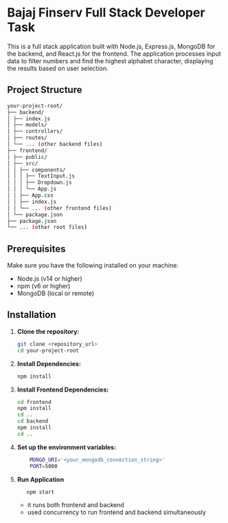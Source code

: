 # Bajaj Finserv Full Stack Developer Task

This is a full stack application built with Node.js, Express.js, MongoDB for the backend, and React.js for the frontend. The application processes input data to filter numbers and find the highest alphabet character, displaying the results based on user selection.

## Project Structure
```sh
your-project-root/
├── backend/
│ ├── index.js
│ ├── models/
│ ├── controllers/
│ ├── routes/
│ └── ... (other backend files)
├── frontend/
│ ├── public/
│ ├── src/
│ │ ├── components/
│ │ │ ├── TextInput.js
│ │ │ ├── Dropdown.js
│ │ │ └── App.js
│ │ ├── App.css
│ │ ├── index.js
│ │ └── ... (other frontend files)
│ └── package.json
├── package.json
└── ... (other root files)

```

## Prerequisites

Make sure you have the following installed on your machine:

- Node.js (v14 or higher)
- npm (v6 or higher)
- MongoDB (local or remote)

## Installation

1. **Clone the repository:**

   ```sh
   git clone <repository_url>
   cd your-project-root
   ```

2. **Install Dependencies:**
    ```sh
    npm install
    ```
3. **Install Frontend Dependencies:**
    ```sh
    cd frontend
    npm install
    cd ..
    cd backend
    npm install
    cd ..
    ```

4. **Set up the environment variables:**
    ```sh
        MONGO_URI='<your_mongodb_connection_string>'
        PORT=5000
    ```

5. **Run Application**
    ```sh
       npm start
    ```
    -   it runs both frontend and backend
    - used concurrency to run frontend and backend simultaneously
    


